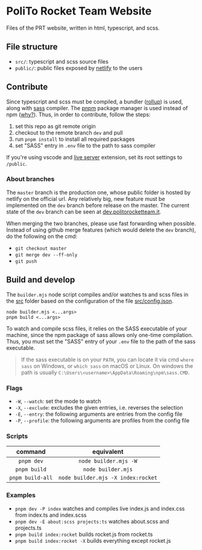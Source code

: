 # PoliTo Rocket Team Website

Files of the PRT website, written in html, typescript, and scss.

## File structure

 - `src/`: typescript and scss source files
 - `public/`: public files exposed by [netlify](https://www.netlify.com/) to the users

## Contribute

Since typescript and scss must be compiled, a bundler ([rollup](https://www.rollupjs.org/guide/en/)) is used, along with [sass](https://sass-lang.com/) compiler. The [pnpm](https://pnpm.io/) package manager is used instead of npm ([why?](https://pnpm.io/benchmarks)). Thus, in order to contribute, follow the steps:

 1. set this repo as git remote origin
 2. checkout to the remote branch `dev` and pull
 3. run `pnpm install` to install all required packages
 4. set "SASS" entry in `.env` file to the path to sass compiler

If you're using vscode and [live server](https://marketplace.visualstudio.com/items?itemName=ritwickdey.LiveServer) extension, set its root settings to `/public`.

### About branches

The `master` branch is the production one, whose public folder is hosted by netlify on the official url. Any relatively big, new feature must be implemented on the `dev` branch before release on the master. The current state of the `dev` branch can be seen at [dev.politorocketteam.it](https://dev.politorocketteam.it/).

When merging the two branches, please use fast forwarding when possible. Instead of using github merge features (which would delete the `dev` branch), do the following on the cmd:
 
 - `git checkout master`
 - `git merge dev --ff-only`
 - `git push`

## Build and develop

The `builder.mjs` node script compiles and/or watches ts and scss files in the [src](./src/) folder based on the configuration of the file [src/config.json](./src/config.json).

    node builder.mjs <...args>
    pnpm build <...args>

To watch and compile scss files, it relies on the SASS executable of your machine, since the npm package of sass allows only one-time compilation. Thus, you must set the "SASS" entry of your `.env` file to the path of the sass executable.


 > If the sass executable is on your `PATH`, you can locate it via cmd `where sass` on Windows, or `which sass` on macOS or Linux. On windows the path is usually `C:\Users\<username>\AppData\Roaming\npm\sass.CMD`.

### Flags

- `-W`, `--watch`: set the mode to watch
- `-X`, `--exclude`: excludes the given entries, i.e. reverses the selection
- `-E`, `--entry`: the following arguments are entries from the config file
- `-P`, `--profile`: the following arguments are profiles from the config file

### Scripts

| command | equivalent |
| :-----: | :--------: |
| `pnpm dev` | `node builder.mjs -W` |
| `pnpm build` | `node builder.mjs` |
| `pnpm build-all` | `node builder.mjs -X index:rocket` |

### Examples
 - `pnpm dev -P index` watches and compiles live index.js and index.css from index.ts and index.scss
 - `pnpm dev -E about:scss projects:ts` watches about.scss and projects.ts
 - `pnpm build index:rocket` builds rocket.js from rocket.ts
 - `pnpm build index:rocket -X` builds everything except rocket.js